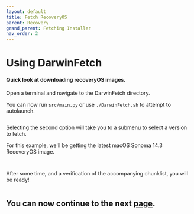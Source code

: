 ```yaml
---
layout: default
title: Fetch RecoveryOS
parent: Recovery
grand_parent: Fetching Installer
nav_order: 2
---
```


# Using DarwinFetch
#### Quick look at downloading recoveryOS images.

Open a terminal and navigate to the DarwinFetch directory.

You can now run ``src/main.py`` or use ``./DarwinFetch.sh`` to attempt to autolaunch.

<a href="https://raw.githubusercontent.com/royalgraphx/DarwinKVM/main/docs/assets/DarwinFetchMainMenu.png"><img src="../../../../assets/DarwinFetchMainMenu.png" alt=""></a>

Selecting the second option will take you to a submenu to select a version to fetch.

For this example, we'll be getting the latest macOS Sonoma 14.3 RecoveryOS image.

<a href="https://raw.githubusercontent.com/royalgraphx/DarwinKVM/main/docs/assets/DarwinFetchRecoverySources.png"><img src="../../../../assets/DarwinFetchRecoverySources.png" alt=""></a>

<a href="https://raw.githubusercontent.com/royalgraphx/DarwinKVM/main/docs/assets/DarwinFetchRecoverySonoma.png"><img src="../../../../assets/DarwinFetchRecoverySonoma.png" alt=""></a>

After some time, and a verification of the accompanying chunklist, you will be ready!

<a href="https://raw.githubusercontent.com/royalgraphx/DarwinKVM/main/docs/assets/DarwinFetchDirectoryRecovery.png"><img src="../../../../assets/DarwinFetchDirectoryRecovery.png" alt=""></a>

## You can now continue to the next <a href="../02-addingtoOC">page</a>.
